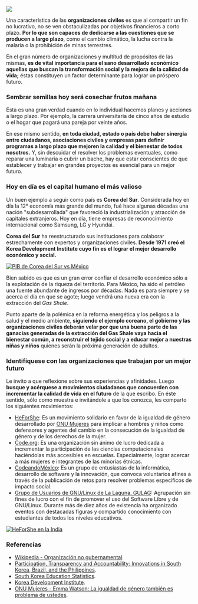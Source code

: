 
<span class="contenido-imagen-previa"><img src="papel-organizaciones-civiles-aumento-competitividad/imagen.jpg"></span>

Una característica de las **organizaciones civiles** es que al compartir un fin no lucrativo, no se ven obstaculizadas por objetivos financieros a corto plazo. **Por lo que son capaces de dedicarse a las cuestiones que se producen a largo plazo**, como el cambio climático, la lucha contra la malaria o la prohibición de minas terrestres.

En el gran número de organizaciones y multitud de propósitos de las mismas, **es de vital importancia para el sano desarrollado económico aquellas que buscan la transformación social y la mejora de la calidad de vida;** éstas constituyen un factor determinante para lograr un próspero futuro.

### Sembrar semillas hoy será cosechar frutos mañana

Esta es una gran verdad cuando en lo individual hacemos planes y acciones a largo plazo. Por ejemplo, la carrera universitaria de cinco años de estudio o el hogar que pagará una pareja por veinte años.

En ese mismo sentido, **en toda ciudad, estado o país debe haber sinergia entre ciudadanos, asociaciones civiles y empresas para definir programas a largo plazo que mejoren la calidad y el bienestar de todos nosotros.** Y, sin descuidar el resolver los problemas eventuales, como reparar una luminaria o cubrir un bache, hay que estar conscientes de que establecer y trabajar en grandes proyectos es esencial para un mejor futuro.

### Hoy en día es el capital humano el más valioso

Un buen ejemplo a seguir como país es **Corea del Sur**. Considerada hoy en día la 12° economía más grande del mundo, fué hace algunas décadas una nación "subdesarrollada" que favoreció la industrialización y atracción de capitales extranjeros. Hoy en día, tiene empresas de reconocimiento internacional como Samsung, LG y Hyundai.

**Corea del Sur** ha reestructurado sus instituciones para colaborar estrechamente con expertos y organizaciones civiles. **Desde 1971 creó el Korea Development Institute cuyo fin es el lograr el mejor desarrollo económico y social.**

<a href="https://www.wolframalpha.com/input/?i=South+Korea%2C+Mexico+GDP+per+capita#"><img class="img-responsive contenido-imagen" src="papel-organizaciones-civiles-aumento-competitividad/corea-del-sur-vs-mexico-pib.png" alt="PIB de Corea del Sur vs México"></a>

Bien sabido es que es un gran error confiar el desarrollo económico sólo a la explotación de la riqueza del territorio. Para México, ha sido el petróleo una fuente abundante de ingresos por décadas. Nada es para siempre y se acerca el día en que se agote; luego vendrá una nueva era con la extracción del _Gas Shale_.

Punto aparte de la polémica en la reforma energética y los peligros a la salud y el medio ambiente, **siguiendo el ejemplo coreano, el gobierno y las organizaciones civiles deberán velar por que una buena parte de las ganacias generadas de la extracción del Gas Shale vaya hacia el bienestar común, a reconstruir el tejido social y a educar mejor a nuestras niñas y niños** quienes serán la próxima generación de adultos.

### Identifíquese con las organizaciones que trabajan por un mejor futuro

Le invito a que reflexione sobre sus experiencias y afinidades. Luego **busque y acérquese a movimientos ciudadanos que concuerden con incrementar la calidad de vida en el futuro** de la que escribo. En éste sentido, sólo como muestra e invitándole a que los conozca, les comparto los siguientes movimientos:

* [HeForShe](http://www.heforshe.org/): Es un movimiento solidario en favor de la igualdad de género desarrollado por [ONU Mujeres](http://www.unwomen.org/es) para implicar a hombres y niños como defensores y agentes del cambio en la consecución de la igualdad de género y de los derechos de la mujer.
* [Code.org](http://code.org): Es una organización sin ánimo de lucro dedicada a incrementar la participación de las ciencias computacionales haciéndolas más accesibles en escuelas. Especialmente, lograr acercar a más mujeres e integrantes de las minorías étnicas.
* [CodeandoMéxico](http://codeandomexico.org/): Es un grupo de entusiastas de la informática, desarrollo de software y la innovación, que convoca voluntarios afines a través de la publicación de retos para resolver problemas específicos de impacto social.
* [Grupo de Usuarios de GNU/Linux de La Laguna, GULAG](http://gulag.org.mx): Agrupación sin fines de lucro con el fin de promover el uso del Software Libre y de GNU/Linux. Durante más de diez años de existencia ha organizado eventos con destacadas figuras y compartido conocimiento con estudiantes de todos los niveles educativos.

<a href="https://twitter.com/phumzileunwomen/status/531121791448932353"><img class="img-responsive contenido-imagen" src="papel-organizaciones-civiles-aumento-competitividad/heforshe-en-india.jpg" alt="HeForShe en la India"></a>

### Referencias

* [Wikipedia - Organización no gubernamental](http://es.wikipedia.org/wiki/Organizaci%C3%B3n_no_gubernamental).
* [Participation, Transparency and Accountability: Innovations in South Korea, Brazil, and the Philippines](http://democracyspot.net/2014/02/03/participation-transparency-and-accountability-innovations-in-south-korea-brazil-and-the-philippines/).
* [South Korea Education Statistics](http://apecsec.org/south-korea-education-statistics/).
* [Korea Development Institute](http://www.kdi.re.kr/kdi_eng/main/main.jsp).
* [ONU Mujeres - Emma Watson: La igualdad de género también es problema de ustedes](http://www.unwomen.org/es/news/stories/2014/9/emma-watson-gender-equality-is-your-issue-too).
